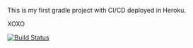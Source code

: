 This is my first gradle project with CI/CD deployed in Heroku.

XOXO

[![Build Status](https://app.travis-ci.com/Alkin06/dinasour.svg?branch=main)](https://app.travis-ci.com/Alkin06/dinasour)